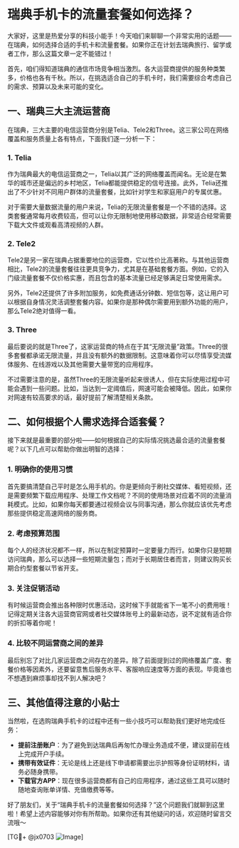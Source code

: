 # 瑞典手机卡的流量套餐如何选择？

大家好，这里是热爱分享的科技小能手！今天咱们来聊聊一个非常实用的话题——在瑞典，如何选择合适的手机卡和流量套餐。如果你正在计划去瑞典旅行、留学或者工作，那么这篇文章一定不能错过！

首先，咱们得知道瑞典的通信市场竞争相当激烈。各大运营商提供的服务种类繁多，价格也各有千秋。所以，在挑选适合自己的手机卡时，我们需要综合考虑自己的需求、预算以及未来可能的变化。

## 一、瑞典三大主流运营商

在瑞典，三大主要的电信运营商分别是Telia、Tele2和Three。这三家公司在网络覆盖和服务质量上各有特点，下面我们逐一分析一下：

### 1. Telia
作为瑞典最大的电信运营商之一，Telia以其广泛的网络覆盖而闻名。无论是在繁华的城市还是偏远的乡村地区，Telia都能提供稳定的信号连接。此外，Telia还推出了不少针对不同用户群体的流量套餐，比如针对学生和家庭用户的专属优惠。

对于需要大量数据流量的用户来说，Telia的无限流量套餐是一个不错的选择。这类套餐通常每月收费较高，但可以让你无限制地使用移动数据，非常适合经常需要下载大文件或观看高清视频的人群。

### 2. Tele2
Tele2是另一家在瑞典占据重要地位的运营商，它以性价比高著称。与其他运营商相比，Tele2的流量套餐往往更具竞争力，尤其是在基础套餐方面。例如，它的入门级流量套餐不仅价格实惠，而且包含的基本流量已经足够满足日常使用需求。

另外，Tele2还提供了许多附加服务，如免费通话分钟数、短信包等，这让用户可以根据自身情况灵活调整套餐内容。如果你是那种偶尔需要用到额外功能的用户，那么Tele2绝对值得一看。

### 3. Three
最后要说的就是Three了，这家运营商的特点在于其“无限流量”政策。Three的很多套餐都承诺无限流量，并且没有额外的数据限制。这意味着你可以尽情享受流媒体服务、在线游戏以及其他需要大量带宽的应用程序。

不过需要注意的是，虽然Three的无限流量听起来很诱人，但在实际使用过程中可能会遇到一些问题。比如，当达到一定阈值后，网速可能会被降低。因此，如果你对网速有较高要求的话，最好提前了解清楚相关条款。

## 二、如何根据个人需求选择合适套餐？

接下来就是最重要的部分啦——如何根据自己的实际情况挑选最合适的流量套餐呢？以下几点可以帮助你做出明智的选择：

### 1. 明确你的使用习惯
首先要搞清楚自己平时是怎么用手机的。你是更倾向于刷社交媒体、看短视频，还是需要频繁下载应用程序、处理工作文档呢？不同的使用场景对应着不同的流量消耗模式。比如，如果你每天都要通过视频会议与同事沟通，那么你就应该优先考虑那些提供稳定高速网络的服务商。

### 2. 考虑预算范围
每个人的经济状况都不一样，所以在制定预算时一定要量力而行。如果你只是短期访问瑞典，那么可以选择一些短期流量包；而对于长期居住者而言，则建议购买长期合约型套餐以节省开支。

### 3. 关注促销活动
有时候运营商会推出各种限时优惠活动，这时候下手就能省下一笔不小的费用哦！记得定期关注各大运营商官网或者社交媒体账号上的最新动态，说不定就有适合你的折扣等着你呢！

### 4. 比较不同运营商之间的差异
最后别忘了对比几家运营商之间存在的差异。除了前面提到过的网络覆盖广度、套餐价格等因素外，还要留意售后服务水平、客服响应速度等方面的表现。毕竟谁也不想遇到麻烦事却找不到人解决吧？

## 三、其他值得注意的小贴士

当然啦，在选购瑞典手机卡的过程中还有一些小技巧可以帮助我们更好地完成任务：

- **提前注册账户**：为了避免到达瑞典后再匆忙办理业务造成不便，建议提前在线上完成开户手续。
- **携带有效证件**：无论是线上还是线下申请都需要出示护照等身份证明材料，请务必随身携带。
- **下载官方APP**：现在很多运营商都有自己的应用程序，通过这些工具可以随时随地查询账单详情、充值缴费等等。

好了朋友们，关于“瑞典手机卡的流量套餐如何选择？”这个问题我们就聊到这里啦！希望上述内容能够对你有所帮助。如果你还有其他疑问的话，欢迎随时留言交流哦～

[TG💪+ @jx0703 ![Image](https://github.com/user-attachments/assets/dbca1d08-cadb-493c-b0ec-ad6f7a83f270)]
